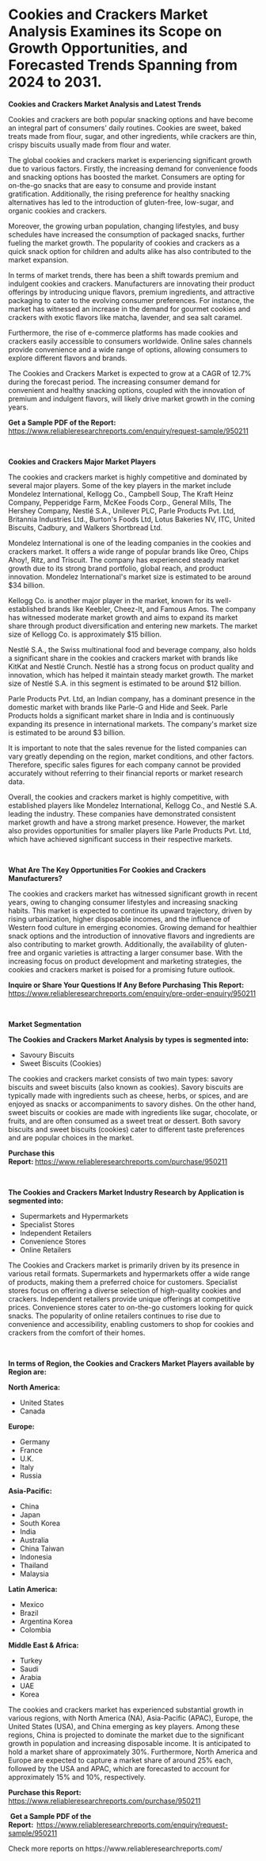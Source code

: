 <p><h1>Cookies and Crackers Market Analysis Examines its Scope on Growth Opportunities, and Forecasted Trends Spanning from 2024 to 2031.</h1></p><p><strong>Cookies and Crackers Market Analysis and Latest Trends</strong></p>
<p><p>Cookies and crackers are both popular snacking options and have become an integral part of consumers' daily routines. Cookies are sweet, baked treats made from flour, sugar, and other ingredients, while crackers are thin, crispy biscuits usually made from flour and water.</p><p>The global cookies and crackers market is experiencing significant growth due to various factors. Firstly, the increasing demand for convenience foods and snacking options has boosted the market. Consumers are opting for on-the-go snacks that are easy to consume and provide instant gratification. Additionally, the rising preference for healthy snacking alternatives has led to the introduction of gluten-free, low-sugar, and organic cookies and crackers.</p><p>Moreover, the growing urban population, changing lifestyles, and busy schedules have increased the consumption of packaged snacks, further fueling the market growth. The popularity of cookies and crackers as a quick snack option for children and adults alike has also contributed to the market expansion.</p><p>In terms of market trends, there has been a shift towards premium and indulgent cookies and crackers. Manufacturers are innovating their product offerings by introducing unique flavors, premium ingredients, and attractive packaging to cater to the evolving consumer preferences. For instance, the market has witnessed an increase in the demand for gourmet cookies and crackers with exotic flavors like matcha, lavender, and sea salt caramel.</p><p>Furthermore, the rise of e-commerce platforms has made cookies and crackers easily accessible to consumers worldwide. Online sales channels provide convenience and a wide range of options, allowing consumers to explore different flavors and brands.</p><p>The Cookies and Crackers Market is expected to grow at a CAGR of 12.7% during the forecast period. The increasing consumer demand for convenient and healthy snacking options, coupled with the innovation of premium and indulgent flavors, will likely drive market growth in the coming years.</p></p>
<p><strong>Get a Sample PDF of the Report:&nbsp;</strong> <a href="https://www.reliableresearchreports.com/enquiry/request-sample/950211">https://www.reliableresearchreports.com/enquiry/request-sample/950211</a></p>
<p>&nbsp;</p>
<p><strong>Cookies and Crackers Major Market Players</strong></p>
<p><p>The cookies and crackers market is highly competitive and dominated by several major players. Some of the key players in the market include Mondelez International, Kellogg Co., Campbell Soup, The Kraft Heinz Company, Pepperidge Farm, McKee Foods Corp., General Mills, The Hershey Company, Nestlé S.A., Unilever PLC, Parle Products Pvt. Ltd, Britannia Industries Ltd., Burton's Foods Ltd, Lotus Bakeries NV, ITC, United Biscuits, Cadbury, and Walkers Shortbread Ltd.</p><p>Mondelez International is one of the leading companies in the cookies and crackers market. It offers a wide range of popular brands like Oreo, Chips Ahoy!, Ritz, and Triscuit. The company has experienced steady market growth due to its strong brand portfolio, global reach, and product innovation. Mondelez International's market size is estimated to be around $34 billion.</p><p>Kellogg Co. is another major player in the market, known for its well-established brands like Keebler, Cheez-It, and Famous Amos. The company has witnessed moderate market growth and aims to expand its market share through product diversification and entering new markets. The market size of Kellogg Co. is approximately $15 billion.</p><p>Nestlé S.A., the Swiss multinational food and beverage company, also holds a significant share in the cookies and crackers market with brands like KitKat and Nestlé Crunch. Nestlé has a strong focus on product quality and innovation, which has helped it maintain steady market growth. The market size of Nestlé S.A. in this segment is estimated to be around $12 billion.</p><p>Parle Products Pvt. Ltd, an Indian company, has a dominant presence in the domestic market with brands like Parle-G and Hide and Seek. Parle Products holds a significant market share in India and is continuously expanding its presence in international markets. The company's market size is estimated to be around $3 billion.</p><p>It is important to note that the sales revenue for the listed companies can vary greatly depending on the region, market conditions, and other factors. Therefore, specific sales figures for each company cannot be provided accurately without referring to their financial reports or market research data.</p><p>Overall, the cookies and crackers market is highly competitive, with established players like Mondelez International, Kellogg Co., and Nestlé S.A. leading the industry. These companies have demonstrated consistent market growth and have a strong market presence. However, the market also provides opportunities for smaller players like Parle Products Pvt. Ltd, which have achieved significant success in their respective markets.</p></p>
<p>&nbsp;</p>
<p><strong>What Are The Key Opportunities For Cookies and Crackers Manufacturers?</strong></p>
<p><p>The cookies and crackers market has witnessed significant growth in recent years, owing to changing consumer lifestyles and increasing snacking habits. This market is expected to continue its upward trajectory, driven by rising urbanization, higher disposable incomes, and the influence of Western food culture in emerging economies. Growing demand for healthier snack options and the introduction of innovative flavors and ingredients are also contributing to market growth. Additionally, the availability of gluten-free and organic varieties is attracting a larger consumer base. With the increasing focus on product development and marketing strategies, the cookies and crackers market is poised for a promising future outlook.</p></p>
<p><strong>Inquire or Share Your Questions If Any Before Purchasing This Report:</strong> <a href="https://www.reliableresearchreports.com/enquiry/pre-order-enquiry/950211">https://www.reliableresearchreports.com/enquiry/pre-order-enquiry/950211</a></p>
<p>&nbsp;</p>
<p><strong>Market Segmentation</strong></p>
<p><strong>The Cookies and Crackers Market Analysis by types is segmented into:</strong></p>
<p><ul><li>Savoury Biscuits</li><li>Sweet Biscuits (Cookies)</li></ul></p>
<p><p>The cookies and crackers market consists of two main types: savory biscuits and sweet biscuits (also known as cookies). Savory biscuits are typically made with ingredients such as cheese, herbs, or spices, and are enjoyed as snacks or accompaniments to savory dishes. On the other hand, sweet biscuits or cookies are made with ingredients like sugar, chocolate, or fruits, and are often consumed as a sweet treat or dessert. Both savory biscuits and sweet biscuits (cookies) cater to different taste preferences and are popular choices in the market.</p></p>
<p><strong>Purchase this Report:&nbsp;</strong><a href="https://www.reliableresearchreports.com/purchase/950211">https://www.reliableresearchreports.com/purchase/950211</a></p>
<p>&nbsp;</p>
<p><strong>The Cookies and Crackers Market Industry Research by Application is segmented into:</strong></p>
<p><ul><li>Supermarkets and Hypermarkets</li><li>Specialist Stores</li><li>Independent Retailers</li><li>Convenience Stores</li><li>Online Retailers</li></ul></p>
<p><p>The Cookies and Crackers market is primarily driven by its presence in various retail formats. Supermarkets and hypermarkets offer a wide range of products, making them a preferred choice for customers. Specialist stores focus on offering a diverse selection of high-quality cookies and crackers. Independent retailers provide unique offerings at competitive prices. Convenience stores cater to on-the-go customers looking for quick snacks. The popularity of online retailers continues to rise due to convenience and accessibility, enabling customers to shop for cookies and crackers from the comfort of their homes.</p></p>
<p>&nbsp;</p>
<p><strong>In terms of Region, the Cookies and Crackers Market Players available by Region are:</strong></p>
<p>
    <p> <strong> North America: </strong>
        <ul>
            <li>United States</li>
            <li>Canada</li>
        </ul>
        </p> 
    <p> <strong> Europe: </strong>
        <ul>
            <li>Germany</li>
            <li>France</li>
            <li>U.K.</li>
            <li>Italy</li>
            <li>Russia</li>
        </ul>
        </p> 
    <p> <strong> Asia-Pacific: </strong>
        <ul>
            <li>China</li>
            <li>Japan</li>
            <li>South Korea</li>
            <li>India</li>
            <li>Australia</li>
            <li>China Taiwan</li>
            <li>Indonesia</li>
            <li>Thailand</li>
            <li>Malaysia</li>
        </ul>
        </p> 
    <p> <strong> Latin America: </strong>
        <ul>
            <li>Mexico</li>
            <li>Brazil</li>
            <li>Argentina Korea</li>
            <li>Colombia</li>
        </ul>
        </p> 
    <p> <strong> Middle East & Africa: </strong>
        <ul>
            <li>Turkey</li>
            <li>Saudi</li>
            <li>Arabia</li>
            <li>UAE</li>
            <li>Korea</li>
        </ul>
    </p>
    </p>
<p><p>The cookies and crackers market has experienced substantial growth in various regions, with North America (NA), Asia-Pacific (APAC), Europe, the United States (USA), and China emerging as key players. Among these regions, China is projected to dominate the market due to the significant growth in population and increasing disposable income. It is anticipated to hold a market share of approximately 30%. Furthermore, North America and Europe are expected to capture a market share of around 25% each, followed by the USA and APAC, which are forecasted to account for approximately 15% and 10%, respectively.</p></p>
<p><strong>Purchase this Report: </strong><a href="https://www.reliableresearchreports.com/purchase/950211">https://www.reliableresearchreports.com/purchase/950211</a></p>
<p>&nbsp;<strong>Get a Sample PDF of the Report:&nbsp;&nbsp;</strong><a href="https://www.reliableresearchreports.com/enquiry/request-sample/950211">https://www.reliableresearchreports.com/enquiry/request-sample/950211</a></p>
<p><strong></strong></p>
<p>Check more reports on https://www.reliableresearchreports.com/</p>